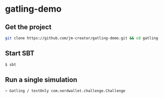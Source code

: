 # gatling-demo

Get the project
---------------

```bash
git clone https://github.com/jm-creator/gatling-demo.git && cd gatling-demo
```

Start SBT
---------
```bash
$ sbt
```
Run a single simulation
-----------------------

```bash
> Gatling / testOnly com.nerdwallet.challenge.Challenge
```

